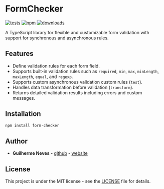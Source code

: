 # FormChecker

[![tests](https://github.com/guilhermeasn/form-checker/actions/workflows/test.yml/badge.svg)](https://github.com/guilhermeasn/form-checker/actions/workflows/test.yml)
[![npm](https://img.shields.io/npm/v/form-checker.svg)](https://www.npmjs.com/package/form-checker/v/latest)
[![downloads](https://img.shields.io/npm/dt/form-checker)](https://www.npmjs.com/package/form-checker/)

A TypeScript library for flexible and customizable form validation with support for synchronous and asynchronous rules.

## Features

- Define validation rules for each form field.
- Supports built-in validation rules such as `required`, `min`, `max`, `minLength`, `maxLength`, `equal`, and `regexp`.
- Supports custom asynchronous validation custom rules (`test`).
- Handles data transformation before validation (`transform`).
- Returns detailed validation results including errors and custom messages.

## Installation

```bash
npm install form-checker
```

## Author

* **Guilherme Neves** - [github](https://github.com/guilhermeasn/) - [website](https://gn.dev.br/)

## License

This project is under the MIT license - see the [LICENSE](https://github.com/guilhermeasn/form-checker/blob/master/LICENSE) file for details.
